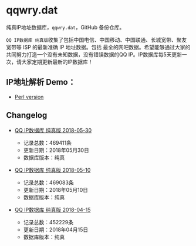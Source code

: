 # qqwry.dat

纯真IP地址数据库，`qqwry.dat`，GitHub 备份仓库。

`QQ IP数据库 纯真版`收集了包括中国电信、中国移动、中国联通、长城宽带、聚友宽带等 ISP 的最新准确 IP 地址数据。包括
最全的网吧数据。希望能够通过大家的共同努力打造一个没有未知数据，没有错误数据的QQ IP。IP数据库每5天更新一次，请大家定期更新最新的IP数据库！


## IP地址解析 Demo：

- [Perl version](./ip_query.pl)


## Changelog

* [QQ IP数据库 纯真版 2018-05-30](./20180530/)

  - 记录总数：469411条
  - 更新日期：2018年05月30日
  - 数据库版本：纯真

* [QQ IP数据库 纯真版 2018-05-10](./20180510/)

  - 记录总数：469083条
  - 更新日期：2018年05月10日
  - 数据库版本：纯真

* [QQ IP数据库 纯真版 2018-04-15](./20180415/)

  - 记录总数：452229条
  - 更新日期：2018年04月15日
  - 数据库版本：纯真
